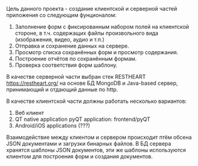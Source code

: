 Цель данного проекта - создание клиентской и серверной частей приложения со следующим фунционалом:
1) Заполнение форм с фиксированным набором полей на клиентской стороне, в т.ч. содержащих файлы произвольного вида (изображения, видео, аудио и т.п.)
2) Отправка и сохранение данных на сервере.
3) Просмотр списка сохранённых форм и просмотр содержания.
4) Построение отчётов по сохранённым формам.
5) Проверка соответствия форм шаблону.

В качестве серверной части выбран стек RESTHEART https://restheart.org/ на основе БД MongoDB и Java-based сервер, принимающий и отдающий данные по http.

В качестве клиентской части должны работать несколько вариантов:
1) Веб клиент
2) QT native application
	pyQT application: frontend/pyQT
3) Android/iOS applications (???)

Взаимодействие между клиентом и сервером происходит птём обсена JSON документами и загрузки бинарных файлов.
В БД сервера хранятся шаблоны JSON документов, эти же шаблоны используются клиентом для построения форм и создания документов.

